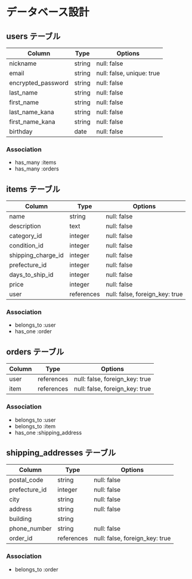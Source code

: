 # データベース設計

## users テーブル
| Column             | Type   | Options                        |
|--------------------|--------|--------------------------------|
| nickname           | string | null: false                    |
| email              | string | null: false, unique: true      |
| encrypted_password | string | null: false                    |
| last_name          | string | null: false                    |
| first_name         | string | null: false                    |
| last_name_kana     | string | null: false                    |
| first_name_kana    | string | null: false                    |
| birthday           | date   | null: false                    |

### Association
- has_many :items
- has_many :orders


## items テーブル
| Column              | Type       | Options                        |
|---------------------|------------|--------------------------------|
| name                | string     | null: false                    |
| description         | text       | null: false                    |
| category_id         | integer    | null: false                    | <!-- ActiveHash -->
| condition_id        | integer    | null: false                    | <!-- ActiveHash -->
| shipping_charge_id  | integer    | null: false                    | <!-- ActiveHash -->
| prefecture_id       | integer    | null: false                    | <!-- ActiveHash -->
| days_to_ship_id     | integer    | null: false                    | <!-- ActiveHash -->
| price               | integer    | null: false                    |
| user                | references | null: false, foreign_key: true |

### Association
- belongs_to :user
- has_one :order


## orders テーブル
| Column   | Type       | Options                        |
|----------|------------|--------------------------------|
| user     | references | null: false, foreign_key: true |
| item     | references | null: false, foreign_key: true |

### Association
- belongs_to :user
- belongs_to :item
- has_one :shipping_address


## shipping_addresses テーブル
| Column        | Type       | Options                        |
|---------------|------------|--------------------------------|
| postal_code   | string     | null: false                    |
| prefecture_id | integer    | null: false                    | <!-- ActiveHash -->
| city          | string     | null: false                    |
| address       | string     | null: false                    |
| building      | string     |                                |
| phone_number  | string     | null: false                    |
| order_id      | references | null: false, foreign_key: true |

### Association
- belongs_to :order